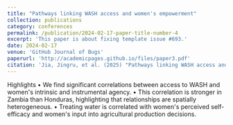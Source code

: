 ```yaml
---
title: "Pathways linking WASH access and women's empowerment"
collection: publications
category: conferences
permalink: /publication/2024-02-17-paper-title-number-4
excerpt: 'This paper is about fixing template issue #693.'
date: 2024-02-17
venue: 'GitHub Journal of Bugs'
paperurl: 'http://academicpages.github.io/files/paper3.pdf'
citation: 'Jia, Jingru, et al. (2025) "Pathways linking WASH access and women's empowerment: Evidence from Zambia and Honduras." Journal of Rural Studies 116: 103602.'
---
```


Highlights
• We find significant correlations between access to WASH and women's intrinsic and instrumental agency.
• This correlation is stronger in Zambia than Honduras, highlighting that relationships are spatially heterogeneous.
• Treating water is correlated with women's perceived self-efficacy and women's input into agricultural production decisions.
